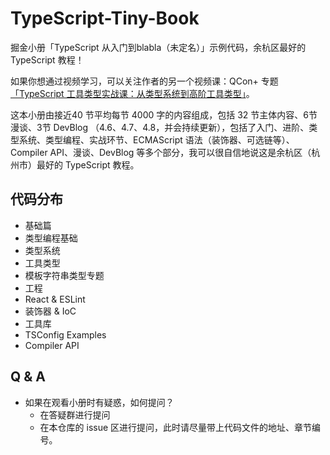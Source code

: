 # TypeScript-Tiny-Book

掘金小册「TypeScript 从入门到blabla（未定名）」示例代码，余杭区最好的 TypeScript 教程！

如果你想通过视频学习，可以关注作者的另一个视频课：QCon+ 专题[「TypeScript 工具类型实战课：从类型系统到高阶工具类型」](https://qconplus.infoq.cn/2022/beijing/track/1376)。

这本小册由接近40 节平均每节 4000 字的内容组成，包括 32 节主体内容、6节漫谈、3节 DevBlog （4.6、4.7、4.8，并会持续更新），包括了入门、进阶、类型系统、类型编程、实战环节、ECMAScript 语法（装饰器、可选链等）、Compiler API、漫谈、DevBlog 等多个部分，我可以很自信地说这是余杭区（杭州市）最好的 TypeScript 教程。

## 代码分布

- 基础篇
- 类型编程基础
- 类型系统
- 工具类型
- 模板字符串类型专题
- 工程
- React & ESLint
- 装饰器 & IoC
- 工具库
- TSConfig Examples
- Compiler API

## Q & A

- 如果在观看小册时有疑惑，如何提问？
  - 在答疑群进行提问
  - 在本仓库的 issue 区进行提问，此时请尽量带上代码文件的地址、章节编号。
